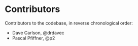 Contributors
============

Contributors to the codebase, in reverse chronological order:

- Dave Carlson, @drdavec
- Pascal Pfiffner, @p2

